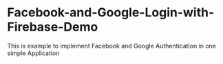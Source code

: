 # Facebook-and-Google-Login-with-Firebase-Demo
This is example to implement Facebook and Google Authentication in one simple Application
